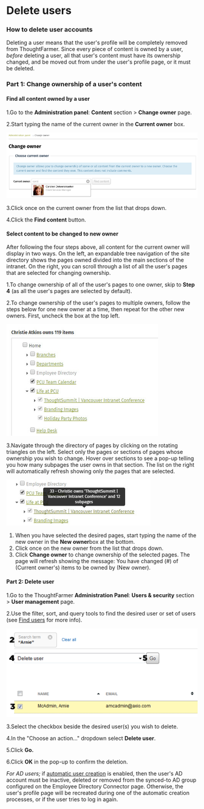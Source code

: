 # Delete users



### How to delete user accounts

Deleting a user means that the user's profile will be completely removed from ThoughtFarmer. Since every piece of content is owned by a user, _before_ deleting a user, all that user's content must have its ownership changed, and be moved out from under the user's profile page, or it must be deleted.

### Part 1: Change ownership of a user's content

#### Find all content owned by a user

1.Go to the **Administration panel**: **Content** section &gt; **Change owner** page.

2.Start typing the name of the current owner in the **Current owner** box.

![](../../.gitbook/assets/1%20%2828%29.png)

3.Click once on the current owner from the list that drops down.

4.Click the **Find content** button.

#### Select content to be changed to new owner

After following the four steps above, all content for the current owner will display in two ways. On the left, an expandable tree navigation of the site directory shows the pages owned divided into the main sections of the intranet. On the right, you can scroll through a list of all the user's pages that are selected for changing ownership.

1.To change ownership of all of the user's pages to one owner, skip to **Step 4** \(as all the user's pages are selected by default\).

2.To change ownership of the user's pages to multiple owners, follow the steps below for one new owner at a time, then repeat for the other new owners. First, uncheck the box at the top left.

![](../../.gitbook/assets/2%20%2855%29.jpg)

3.Navigate through the directory of pages by clicking on the rotating triangles on the left. Select only the pages or sections of pages whose ownership you wish to change. Hover over sections to see a pop-up telling you how many subpages the user owns in that section. The list on the right will automatically refresh showing only the pages that are selected.

![](../../.gitbook/assets/3%20%2826%29.jpg)

1. When you have selected the desired pages, start typing the name of the new owner in the **New owner**box at the bottom.
2. Click once on the new owner from the list that drops down.
3. Click **Change owner** to change ownership of the selected pages. The page will refresh showing the message: You have changed \(\#\) of \(Current owner's\) items to be owned by \(New owner\).

#### Part 2: Delete user

1.Go to the ThoughtFarmer **Administration Panel**: **Users & security** section &gt; **User management** page.

2.Use the filter, sort, and query tools to find the desired user or set of users \(see [Find users](find-users.md) for more info\).

![](../../.gitbook/assets/4%20%2816%29.png)

3.Select the checkbox beside the desired user\(s\) you wish to delete.

4.In the "Choose an action..." dropdown select **Delete user**.

5.Click **Go.**

6.Click **OK** in the pop-up to confirm the deletion.

_For AD users;_ if [automatic user creation](../activity-directory-integration/active-directory-basic-settings/) is enabled, then the user's AD account must be inactive, deleted or removed from the synced-to AD group configured on the Employee Directory Connector page. Otherwise, the user's profile page will be recreated during one of the automatic creation processes, or if the user tries to log in again.

